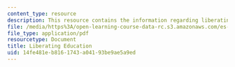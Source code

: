 ```yaml
---
content_type: resource
description: This resource contains the information regarding liberating education.
file: /media/https%3A/open-learning-course-data-rc.s3.amazonaws.com/es-291-learning-seminar-experiments-in-education-spring-2003/14fe481eb8161743a04193be9ae5a9ed_MITES_291S03_7c_liberating.pdf
file_type: application/pdf
resourcetype: Document
title: Liberating Education
uid: 14fe481e-b816-1743-a041-93be9ae5a9ed
---
```

